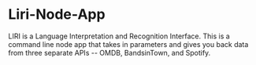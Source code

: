 # Liri-Node-App
LIRI is a Language Interpretation and Recognition Interface. This is a command line node app that takes in parameters and gives you back data from three separate APIs -- OMDB, BandsinTown, and Spotify.
